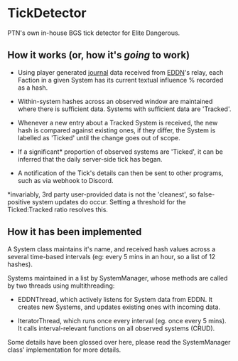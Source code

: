# TickDetector
PTN's own in-house BGS tick detector for Elite Dangerous.

## How it works (or, how it's *going* to work)

* Using player generated [journal](https://elite-journal.readthedocs.io/) data received from [EDDN](https://github.com/EDCD/EDDN)'s relay, each Faction in a given System has its current textual influence % recorded as a hash.

* Within-system hashes across an observed window are maintained where there is sufficient data.  Systems with sufficient data are 'Tracked'.

* Whenever a new entry about a Tracked System is received, the new hash is compared against existing ones, if they differ, the System is labelled as 'Ticked' until the change goes out of scope.

* If a significant* proportion of observed systems are 'Ticked', it can be inferred that the daily server-side tick has began.

* A notification of the Tick's details can then be sent to other programs, such as via webhook to Discord.

*invariably, 3rd party user-provided data is not the 'cleanest', so false-positive system updates do occur.  Setting a threshold for the Ticked:Tracked ratio resolves this.

## How it has been implemented

A System class maintains it's name, and received hash values across a several time-based intervals (eg: every 5 mins in an hour, so a list of 12 hashes).

Systems maintained in a list by SystemManager, whose methods are called by two threads using multithreading:

* EDDNThread, which actively listens for System data from EDDN. It creates new Systems, and updates existing ones with incoming data.

* IteratorThread, which runs once every interval (eg. once every 5 mins). It calls interval-relevant functions on all observed systems (CRUD).

Some details have been glossed over here, please read the SystemManager class' implementation for more details.
